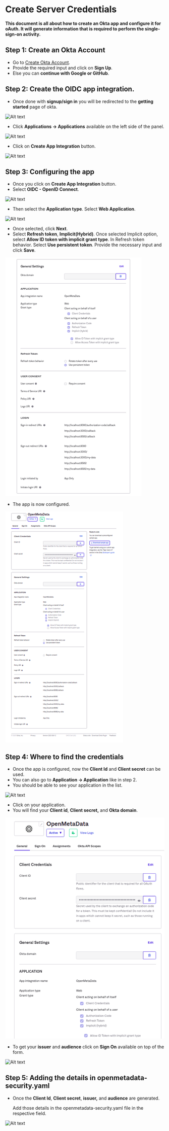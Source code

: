 # Create Server Credentials

**This document is all about how to create an Okta app and configure it for oAuth. It will generate information that is required to perform the single-sign-on activity.**

## Step 1: Create an Okta Account

* Go to [Create Okta Account](https://developer.okta.com/signup/).
* Provide the required input and click on **Sign Up**.
* Else you can **continue with Google or GitHub**.

## Step 2: Create the OIDC app integration.

* Once done with **signup/sign in** you will be redirected to the **getting started** page of okta.

![Alt text](https://user-images.githubusercontent.com/83201188/123376300-e600d100-d5a7-11eb-8ceb-e90b5e265ce9.png)

* Click **Applications -> Applications** available on the left side of the panel.

![Alt text](https://user-images.githubusercontent.com/83201188/123376308-e7ca9480-d5a7-11eb-84f8-9d8dce921c68.png)

* Click on **Create App Integration** button.

![Alt text](https://user-images.githubusercontent.com/83201188/123376309-e8632b00-d5a7-11eb-8d5c-34c5f981786c.png)

## Step 3: Configuring the app

* Once you click on **Create App Integration** button.
* Select **OIDC - OpenID Connect**.

![Alt text](https://user-images.githubusercontent.com/83201188/123376312-e8fbc180-d5a7-11eb-882f-a9083cb0ea87.png)

* Then select the **Application type**. Select **Web Application**.

![Alt text](https://user-images.githubusercontent.com/83201188/123376314-e9945800-d5a7-11eb-866b-5af5ca003f1e.png)

* Once selected, click **Next**.
* Select **Refresh token**, **Implicit(Hybrid)**. Once selected Implicit option, select **Allow ID token with implicit grant type**. In Refresh token behavior. Select **Use persistent token**. Provide the necessary input and click **Save**.

![](../../../.gitbook/assets/screenshot-from-2021-09-20-14-14-14.png)

* The app is now configured.

![](<../../../.gitbook/assets/screenshot-from-2021-09-20-14-11-53 (1).png>)

## Step 4: Where to find the credentials

* Once the app is configured, now the **Client Id** and **Client secret** can be used.
* You can also go to **Application -> Application** like in step 2.
* You should be able to see your application in the list.

![Alt text](https://user-images.githubusercontent.com/83201188/123376803-b605fd80-d5a8-11eb-94ce-42f38dca99a1.png)

* Click on your application.
* You will find your **Client id**, **Client secret,** and **Okta domain**.

![](../../../.gitbook/assets/screenshot-from-2021-09-20-14-59-07.png)

* To get your **issuer** and **audience** click on **Sign On** available on top of the form.

![Alt text](https://user-images.githubusercontent.com/83201188/123376802-b56d6700-d5a8-11eb-89b3-a59b3192fce6.png)

## Step 5: Adding the details in openmetadata-security.yaml

*   Once the **Client Id**, **Client secret**, **issuer,** and **audience** are generated.

    Add those details in the openmetadata-security.yaml file in the respective field.

![Alt text](https://user-images.githubusercontent.com/83201188/123380400-054e2d00-d5ad-11eb-9937-2813f69cb268.png)
